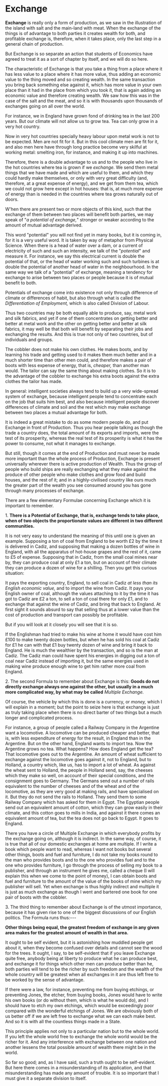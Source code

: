 # Exchange

**Exchange** is really only a form of production, as we saw in the illustration of the island with salt and the main-land with meat. When the exchange of the things is of advantage to both parties it creates wealth for both, and profitable exchange is, therefore, when it takes place, only the last step in a general chain of production.

But Exchange is so separate an action that students of Economics have agreed to treat it as a sort of chapter by itself, and we will do so here.

The characteristic of Exchange is that you take a thing from a place where it has less value to a place where it has more value, thus adding an economic value to the thing moved and so creating wealth. In the same transaction you bring back something else against it, which has more value in your own place than it had in the place from which you took it, that is again adding an economic value and therefore creating wealth. We saw how this was in the case of the salt and the meat, and so it is with thousands upon thousands of exchanges going on all over the world.

For instance, we in England have grown fond of drinking tea in the last 200 years. But our climate will not allow us to grow tea. Tea can only grow in a very hot country.

Now in very hot countries specially heavy labour upon metal work is not to be expected. Men are not fit for it. But in this cool climate men are fit for it, and also men here have through long practice become very skilful at working metal: smelting iron, for instance, and making it up into machines.

Therefore, there is a double advantage to us and to the people who live in the hot countries where tea is grown if we *exchange.* We send them metal things that we have made and which are useful to them, and which they could hardly make themselves, or only with very great difficulty (and, therefore, at a great expense of energy), and we get from them tea, which we could not grow here except in hot houses: that is, at much more expense of energy than is needed in the countries where tea grows naturally out of doors.

W'hen there are present two or more objects of this kind, such that the exchange of them between two places will benefit both parties, we may speak of "*a potential of exchange,*" stronger or weaker according to the amount of mutual advantage derived.

This word "potential" you will not find yet in many books, but it is coming in, for it is a very useful word. It is taken by way of metaphor from Physical Science. When there is a head of water over a dam, or a current of electricity of such and such an intensity, we talk of the "*potential*" and measure it. For instance, we say this electrical current is double the potential of that, or the head of water working such and such turbines is at double the potential of another head of water in the neighbourhood. In the same way we talk of a "potential" of exchange, meaning a tendency for exchange to arise between two places or people because it is of mutual benefit to both.

Potentials of exchange come into existence not only through difference of climate or differences of habit, but also through what is called the *Differentiation of Employment,* which is also called Division of Labour.

Thus two countries may be both equally able to produce, say, metal work and silk fabrics, and yet if one of them concentrates on getting better and better at metal work and the other on getting better and better at silk fabrics, it may well be that both will benefit by separating their jobs and exchanging the results. And this is true not only of two countries, but of individuals and groups.

The cobbler does not make his own clothes. He makes boots, and by learning his trade and getting used to it makes them much better and in a much shorter time than other men could, and therefore makes a pair of boots with less expense of energy, that is, *cheaper,* than another man would. The tailor can say the same thing about making clothes. So it is to the advantage of the cobbler to exchange his extra boots against the extra clothes the tailor has made.

In general: intelligent societies always tend to build up a very wide-spread system of exchange, because intelligent people tend to concentrate each on the job that suits him best, and also because intelligent people discover differences of climate and soil and the rest which may make exchange between two places a mutual advantage for both.

It is indeed a great mistake to do as some modern people do, and put Exchange in front of Production. Thus you hear people talking as though the trade a country does, the total amount of its exports and imports, were the test of its prosperity, whereas the real test of its prosperity is what it has the power to consume, not what it manages to exchange.

But still, though it comes at the end of Production and must never be made more important than the whole process of Production, Exchange is present universally wherever there is active production of Wealth. Thus the group of people who build ships are really exchanging what they make against the produce of other people who make clothes and grow food and build houses, and the rest of it; and in a highly-civilised country like ours much the greater part of the wealth you see consumed around you has gone through many processes of exchange.

There are a few elementary Formulae concerning Exchange which it is important to remember.

1\. **There is a Potential of Exchange, that is, exchange tends to take place, when of two objects the proportionate values are different in two different communities.**

It is not very easy to understand the meaning of this until one is given an example. Supposing a ton of coal from England to be worth £2 by the time it is delivered in Cadiz, and supposing that making a dozen bottles of wine in England, with all the apparatus of hot-house grapes and the rest of it, came to £5 of expense. Supposing that in Cadiz, from the small coal mines near by, they can produce coal at only £1 a ton, but on account of their climate they can produce a dozen of wine for a shilling. Then you get this curious situation:

It pays the exporting country, England, to sell coal in Cadiz *at less than its English economic value,* and to import the wine from Cadiz. It pays your English owner of coal, although the values attaching to it by the time it has got to Cadiz are £2 a ton, to sell a ton of coal there for only £1, and to exchange that against the wine of Cadiz, and bring that back to England. At first sight it sounds absurd to say that selling thus at a lower value than the cost of production and transport can possibly be profitable.

But if you will look at it closely you will see that it is so.

If the Englishman had tried to make his wine at home it would have cost him £100 to make twenty dozen bottles, but when he has sold his coal at Cadiz for £1 he can with that £1 buy twenty dozen of wine and bring it back to England. He is much the wealthier by the transaction, and so is the man at Cadiz. The Cadiz man could have spent his energies in digging out a ton of coal near Cadiz instead of importing it, but the same energies used in making wine produce enough wine to get him rather more coal from England.

2\. The second Formula to remember about Exchange is this: **Goods do not directly exchange always one against the other, but usually in a much more complicated way, by what may be called** *Multiple Exchange.*

Of course, the vehicle by which this is done is a currency, or *money,* which I will explain in a moment; but the point to seize here is that exchange is just as truly taking place when there is no direct barter of two things but a much longer and complicated process.

For instance, a group of people called a Railway Company in the Argentine want a locomotive. A locomotive can be produced cheaper and better, that is, with less expenditure of energy for the result, in England than in the Argentine. But on the other hand, England wants to import tea. Now the Argentine grows no tea. What happens? How does England get the tea? That locomotive goes out to the Argentine. An amount of wheat sufficient to exchange against the locomotive goes against it, not to England, but to Holland, a country which, like us, has to import a lot of wheat. As against the wheat sent to Holland, the people in Holland send, say, the cheeses which they make so well, on account of their special conditions, and the consignment goes to Germany. The Germans send out a number of rails equivalent to the number of cheeses and of the wheat and of the locomotive, as they are very good at making rails, and have specialised on it. But they do not send the rails to Holland. They send them to some Railway Company which has asked for them in Egypt. The Egyptian people send out an equivalent amount of cotton, which they can grow easily in their climate, and this cotton goes to mills in India, and against it there comes an equivalent amount of tea, but the tea does not go back to Egypt. It goes to England.

There you have a circle of Multiple Exchange in which everybody profits by the exchange going on, although it is indirect. In the same way, of course, it is true that all of our domestic exchanges at home are multiple. If I write a book which people want to read, whereas I want not books but several other things, boots and fuel and furniture, I do not take my books round to the man who provides boots and to the one who provides fuel and to the one who provides furniture, I go through the process of selling my book to a publisher, and through an instrument he gives me, called a cheque (I will explain this when we come to the point of money), I can obtain boots and fuel and furniture to the amount of the value of the books of mine which my publisher will sell. Yet when exchange is thus highly indirect and multiple it is just as much exchange as though I went and bartered one book for one pair of boots with the cobbler.

3\. The third thing to remember about Exchange is of the utmost importance, because it has given rise to one of the biggest discussions of our English politics. The Formula runs thus:---

**Other things being equal, the greatest freedom of exchange in any given area makes for the greatest amount of wealth in that area.**

It ought to be self evident, but it is astonishing how muddled people get about it, when they become confused over details and cannot see the wood for the trees. It ought, I say, to be self-evident that if you leave Exchange quite free, anybody being at liberty to produce what he can produce best, and exchange it for things which other men can produce better than he, both parties will tend to be the richer by such freedom and the wealth of the whole country will be greatest when all exchanges in it are thus left free to be worked by the sense of advantage.

If there were a law, for instance, preventing me from buying etchings, or preventing Jones, the etcher, from buying books, Jones would have to write his own books (or do without them, which is what he would do), and I should have to etch my own etchings, which would be exceedingly poor compared with the wonderful etchings of Jones. We are obviously both of us better off if we are left free to exchange what we can each make best. And so it is with all the countless things made in a State.

This principle applies not only to a particular nation but to the whole world. If you left the whole world free to exchange the whole world would be the richer for it. And any interference with exchange between one nation and another lessens the total possible amount of wealth there might be in the world.

So far so good; and, as I have said, such a truth ought to be self-evident. But here there comes in a misunderstanding of its application, and that misunderstanding has made any amount of trouble. It is so important that I must give it a separate division to itself.
